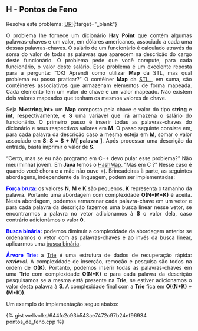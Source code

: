 <div id="pontos">

</div>

## H - Pontos de Feno

Resolva este problema:
[URI][uri-1261]{:target="_blank"}

<p align="justify">
O problema lhe fornece um dicionário <b>Hay Point</b> que contém algumas palavras-chaves e um valor, em dólares americanos, associado a cada uma dessas palavras-chaves. O salário de um funcionário é calculado através  da soma do valor de todas as palavras que aparecem na descrição do cargo deste funcionário. O problema pede que você compute, para cada funcionário, o valor deste salário.  Esse problema é um excelente reposta para a pergunta: “OK! Aprendi como utilizar <b>Map</b> da STL, mas qual problema eu posso praticar?” O contêiner <b>Map</b> da <a href="http://www.geeksforgeeks.org/the-c-standard-template-library-stl/"> STL </a>, em suma, são contêineres associativos que armazenam elementos de forma mapeada. Cada elemento tem um valor de chave e um valor mapeado. Não existem dois valores mapeados que tenham os mesmos valores de chave.
</p>
<p align="justify">
Seja  <b>M&lt;string,int&gt; </b> um <b>Map</b> composto pela chave  e valor do tipo <b>string</b> e <b>int</b>, respectivamente, e <b>S</b> uma variável que irá armazena o salário do funcionário. O primeiro passo é inserir todas as palavras-chaves do dicionário e seus respectivos valores em <b>M</b>. O passo seguinte consiste em, para cada palavra da descrição caso a mesma esteja em <b>M</b>, somar o valor associado em <b>S</b>: <b> S = S + M[ palavra ]</b>. Após processar uma descrição da entrada, basta imprimir o valor de <b>S</b>.
</p>
<p align="justify">
“Certo, mas se eu não programo em C++ devo pular esse problema?” Não meu(minha) jovem. Em <b>Java</b> temos o <a href="http://www.geeksforgeeks.org/hashmap-treemap-java/"> HashMap</a>. “Mas em C ?” Nesse caso é quando você chora e a mãe não ouve =). Brincadeiras à parte, as seguintes abordagens, independente da linguagem, podem ser implementadas:
</p>
<p align="justify">
<font color="blue"><b>Força bruta:</b></font> os valores <b>N</b>, <b>M</b> e <b>K</b> são pequenos, <b>K</b> representa o tamanho da palavra. Portanto uma abordagem com complexidade <b>O(N*M*K)</b> é aceita. Nesta abordagem, podemos armazenar cada palavra-chave em um vetor e para cada palavra da descrição fazemos uma busca linear nesse vetor, se encontrarmos a palavra no vetor adicionamos à <b>S</b> o valor dela, caso contrário adicionámos o valor <b>0</b>.
</p>
<p align="justify">
<font color="blue"><b>Busca binária:</b></font> podemos diminuir a complexidade da abordagem anterior se ordenarmos  o vetor com as palavras-chaves e ao invés da busca linear, aplicarmos uma <a href="http://www.geeksforgeeks.org/binary-search/">busca binária</a>.
</p>
<p align="justify">
<font color="blue"><b>Árvore Trie:</b></font> a <a href="http://www.geeksforgeeks.org/trie-insert-and-search/">Trie</a> é uma estrutura de dados de recuperação rápida: <i>re<b>trie</b>val</i>. A complexidade de inserção, remoção e pesquisa são todos na ordem de <b>O(K)</b>. Portanto, podemos inserir todas as palavras-chaves em uma <b>Trie</b> com complexidade <b>O(N*K)</b> e para cada palavra da descrição pesquisamos se a mesma está presente na <b>Trie</b>, se estiver adicionamos o valor desta palavra à <b>S</b>. A complexidade final com a <b>Trie</b> fica em <b>O((N*K) + (M*K))</b>. 
</p>


Um exemplo de implementação segue abaixo:

{% gist wellvolks/644fc2c93b543ae7472c97b24ef96934 pontos_de_feno.cpp %}


[uri-1261]:		https://www.urionlinejudge.com.br/judge/pt/problems/view/1261
